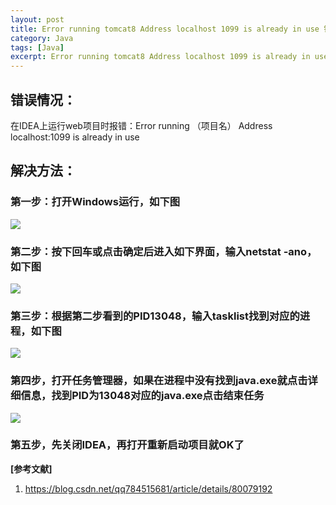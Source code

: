 ```yaml
---
layout: post
title: Error running tomcat8 Address localhost 1099 is already in use 错误解决
category: Java
tags: [Java]
excerpt: Error running tomcat8 Address localhost 1099 is already in use 错误解决
---
```



## 错误情况： ##

在IDEA上运行web项目时报错：Error running （项目名） Address localhost:1099 is already in use

## 解决方法： ##

### 第一步：打开Windows运行，如下图 ###

![](http://www.nangongyibin.com/assets/images/Java/Java/9.png)

### 第二步：按下回车或点击确定后进入如下界面，输入netstat -ano，如下图 ###

![](http://www.nangongyibin.com/assets/images/Java/Java/10.png)

### 第三步：根据第二步看到的PID13048，输入tasklist找到对应的进程，如下图 ###


![](http://www.nangongyibin.com/assets/images/Java/Java/11.png)

### 第四步，打开任务管理器，如果在进程中没有找到java.exe就点击详细信息，找到PID为13048对应的java.exe点击结束任务 ###


![](http://www.nangongyibin.com/assets/images/Java/Java/12.png)

### 第五步，先关闭IDEA，再打开重新启动项目就OK了 ###

**[参考文献]**

1. <https://blog.csdn.net/qq784515681/article/details/80079192>